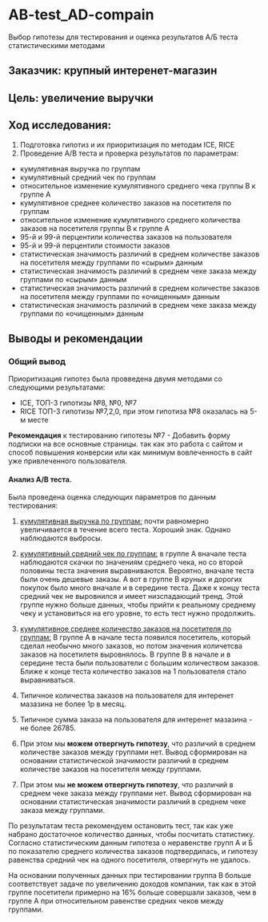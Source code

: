 # AB-test_AD-compain
Выбор гипотезы для тестирования и оценка результатов А/Б теста статистическими методами

## Заказчик: крупный интеренет-магазин
## Цель: увеличение выручки

## Ход исследования:
1. Подготовка гипотиз и их приоритизация по методам ICE, RICE
2. Проведение А/В теста и проверка результатов по параметрам:
  -  кумулятивная выручка по группам
  -  кумулятивный средний чек по группам
  -  относительное изменение кумулятивного среднего чека группы B к группе A
  -  кумулятивное среднее количество заказов на посетителя по группам
  -  относительное изменение кумулятивного среднего количества заказов на посетителя группы B к группе A
  -  95-й и 99-й перцентили количества заказов на пользователя
  -  95-й и 99-й перцентили стоимости заказов
  -  cтатистическая значимость различий в среднем количестве заказов на посетителя между группами по «сырым» данным
  -  статистическая значимость различий в среднем чеке заказа между группами по «сырым» данным
  -  статистическая значимость различий в среднем количестве заказов на посетителя между группами по «очищенным» данным
  -  статистическая значимость различий в среднем чеке заказа между группами по «очищенным» данным

## Выводы и рекомендации
### Общий вывод

Приоритизация гипотез была провведена двумя методами со следующими результатами: 
-  ICE, ТОП-3 гипотизы №8, №0, №7
-  RICE ТОП-3 гипотизы №7,2,0, при этом гипотиза №8 оказалась на 5-м месте

<b>Рекомендация</b> к тестированию гипотезы №7 - Добавить форму подписки на все основные страницы.	так как это работа с сайтом и способ повышения конверсии или как минимум вовлеченность в сайт уже привлеченного пользователя.


#### Анализ А/В теста.
Была проведена оценка следующих параметров по данным тестирования:

1. <u>кумулятивная выручка по группам:</u> почти равномерно увеличивается в течение всего теста. Хороший знак. Однако наблюдаются выбросы.

2. <u>кумулятивный средний чек по группам:</u> в группе А вначале теста наблюдаются скачки по значениям среднего чека, но со второй половины теста значения выравниваются. Вероятно,  вначале теста были очень дешевые заказы.
А вот в группе В круных и дорогих покупок было много вначале и в середине теста. Даже к концу теста средний чек не выровнился и имеет низспадающий тренд. Этой группе нужно больше данных, чтобы прийти к реальному среднему чеку и установиться на его уровне, то есть тест нужно продолжить.

3. <u>кумулятивное среднее количество заказов на посетителя по группам:</u> В группе А в начале теста появился посетитель, который сделал необычно много заказов, но потом значения количетсва заказов на посетилетя выровнялось.
В группе В в начале и в середине теста были пользователи с большим количеством заказов. Ближе к конце теста количество заказов на 1 пользователя стало выравниваться.

4. Типичное количества заказов на пользователя для интеренет мазазина не более 1р в месяц.
5. Типичное сумма заказа на пользователя для интеренет мазазина - не более 26785.

6. При этом мы **можем отвергнуть гипотезу**, что различий в среднем количестве заказов между группами нет. Вывод сформирован на основании cтатистической значимости различий в среднем количестве заказов на посетителя между группами.
7. При этом мы **не можем отвергнуть гипотезу**, что различий в среднем  чеке заказа между группами нет. Вывод сформирован на основании статистическая значимости различий в среднем чеке заказа между группами.

По результатам теста рекомендуем остановить тест, так как уже набрано достаточное количество данных, чтобы посчитать статистику.
Согласно статистическим данным гипотеза о неравенстве групп А и Б по показателю среднего количества заказов подтвердилась, и гипотезу равенства средний чек на одного посетителя, отвергнуть не удалось.

На основании полученных данных при тестировании группа В больше соответствует задаче по увеличению доходов компании, так как в этой группе посетители примерно на 16% больше совершали заказов, чем в группе А при относительном равенстве средних чеков между группами.
 
